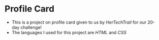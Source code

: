# Profile Card
* This is a project on profile card given to us by *HerTechTrail* for our 20-day challenge!
* The languages I used for this project are *HTML* and *CSS*
